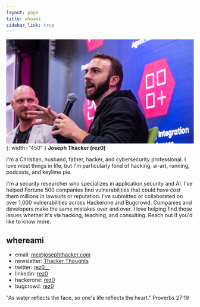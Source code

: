 ```yaml
---
layout: page
title: whoami
sidebar_link: true
---
```


![](/assets/images/joseph_speaking.jpg){: width="450" }
**Joseph Thacker (rez0)**

I'm a Christian, husband, father, hacker, and cybersecurity professional.
I love most things in life, but I'm particularly fond of hacking, ai-art, running, podcasts, and keylime pie.

I'm a security researcher who specializes in application security and AI. I’ve helped Fortune 500 companies find vulnerabilities that could have cost them millions in lawsuits or reputation. I've submitted or collaborated on over 1,000 vulnerabilities across Hackerone and Bugcrowd. Companies and developers make the same mistakes over and over. I love helping find those issues whether it's via hacking, teaching, and consulting. Reach out if you'd like to know more.

## whereami

- email: me@josephthacker.com
- newsletter: [Thacker Thoughts](https://thacker.beehiiv.com/subscribe)
- twitter: [rez0\_\_](https://twitter.com/rez0__)
- linkedin: [rez0](https://www.linkedin.com/in/josephthacker/)
- hackerone: [rez0](https://hackerone.com/rez0)
- bugcrowd: [rez0](https://bugcrowd.com/rez0)

<p class="message">
  "As water reflects the face, so one's life reflects the heart." Proverbs 27:19
</p>


